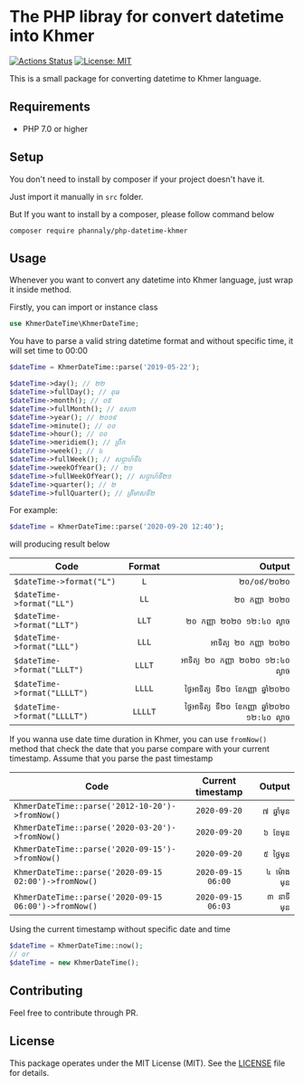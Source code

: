 # The PHP libray for convert datetime into Khmer

[![Actions Status](https://github.com/phannaly/php-datetime-khmer/workflows/Build/badge.svg)](https://github.com/phannaly/php-datetime-khmer/actions)
[![License: MIT](https://img.shields.io/badge/License-MIT-yellow.svg)](https://opensource.org/licenses/MIT)

This is a small package for converting datetime to Khmer language.

## Requirements

* PHP 7.0 or higher

## Setup

You don't need to install by composer if your project doesn't have it.

Just import it manually in `src` folder.

But If you want to install by a composer, please follow command below

    composer require phannaly/php-datetime-khmer


<a name="usage"></a>
## Usage

Whenever you want to convert any datetime into Khmer language, just wrap it inside method.

Firstly, you can import or instance class
```php
use KhmerDateTime\KhmerDateTime;
```

You have to parse a valid string datetime format and without specific time, it will set time to 00:00

```php
$dateTime = KhmerDateTime::parse('2019-05-22');

$dateTime->day(); // ២២
$dateTime->fullDay(); // ពុធ
$dateTime->month(); // ០៥
$dateTime->fullMonth(); // ឧសភា
$dateTime->year(); // ២០១៩
$dateTime->minute(); // ០០
$dateTime->hour(); // ០០
$dateTime->meridiem(); // ព្រឹក
$dateTime->week(); // ៤
$dateTime->fullWeek(); // សប្តាហ៍ទី៤
$dateTime->weekOfYear(); // ២១
$dateTime->fullWeekOfYear(); // សប្តាហ៍ទី២១
$dateTime->quarter(); // ២
$dateTime->fullQuarter(); // ត្រីមាសទី២
```

For example:
```php
$dateTime = KhmerDateTime::parse('2020-09-20 12:40');
```

will producing result below

| Code                         | Format    | Output  |
| --------------------------   |:---------:| -----:|
| `$dateTime->format("L")`     | `L`       | `២០/០៩/២០២០` |
| `$dateTime->format("LL")`    | `LL`      | `២០ កញ្ញា ២០២០` |
| `$dateTime->format("LLT")`   | `LLT`     | `២០ កញ្ញា ២០២០ ១២:៤០ ល្ងាច` |
| `$dateTime->format("LLL")`   | `LLL`     | `អាទិត្យ ២០ កញ្ញា ២០២០` |
| `$dateTime->format("LLLT")`  | `LLLT`    | `អាទិត្យ ២០ កញ្ញា ២០២០ ១២:៤០ ល្ងាច` |
| `$dateTime->format("LLLLT")` | `LLLL`    | `ថ្ងៃអាទិត្យ ទី២០ ខែកញ្ញា ឆ្នាំ២០២០` |
| `$dateTime->format("LLLLT")` | `LLLLT`   | `ថ្ងៃអាទិត្យ ទី២០ ខែកញ្ញា ឆ្នាំ២០២០ ១២:៤០ ល្ងាច` |

If you wanna use date time duration in Khmer, you can use `fromNow()` method that check the date that you parse compare with your current timestamp.
Assume that you parse the past timestamp

| Code                                                   | Current timestamp    | Output  |
| -------------------------------------------------------|:--------------------:| -------:|
| `KhmerDateTime::parse('2012-10-20')->fromNow()`        | `2020-09-20`         | `៧ ឆ្នាំមុន` |
| `KhmerDateTime::parse('2020-03-20')->fromNow()`        | `2020-09-20`         | `៦ ខែមុន` |
| `KhmerDateTime::parse('2020-09-15')->fromNow()`        | `2020-09-20`         | `៥ ថ្ងៃមុន` |
| `KhmerDateTime::parse('2020-09-15 02:00')->fromNow()`  | `2020-09-15 06:00`   | `៤ ម៉ោងមុន` |
| `KhmerDateTime::parse('2020-09-15 06:00')->fromNow()`  | `2020-09-15 06:03`   | `៣ នាទីមុន` |

Using the current timestamp without specific date and time

```php
$dateTime = KhmerDateTime::now();
// or 
$dateTime = new KhmerDateTime();
````

## Contributing

Feel free to contribute through PR.

## License

This package operates under the MIT License (MIT). See the [LICENSE](https://github.com/phannaly/php-datetime-khmer/blob/master/LICENSE.md) file for details.
